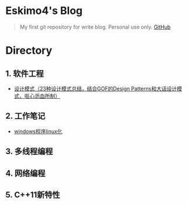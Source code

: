 # Eskimo4's Blog
> My first git repository for write blog. Personal use only. [GitHub](https://github.com/Eskimo4/Eskimo4.github.io)
# Directory
## 1. 软件工程
* [设计模式（23种设计模式总结，结合GOF的Design Patterns和大话设计模式，呕心沥血所制）](https://github.com/Eskimo4/Eskimo4.github.io/blob/master/%E8%BD%AF%E4%BB%B6%E5%B7%A5%E7%A8%8B/%E8%AE%BE%E8%AE%A1%E6%A8%A1%E5%BC%8F.md)
## 2. 工作笔记
* [windows程序linux化](https://github.com/Eskimo4/Eskimo4.github.io/blob/master/%E5%B7%A5%E4%BD%9C%E7%AC%94%E8%AE%B0/windows%E7%A8%8B%E5%BA%8Flinux%E5%8C%96.md)
## 3. 多线程编程
## 4. 网络编程
## 5. C++11新特性


